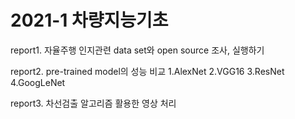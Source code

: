 # 2021-1 차량지능기초


report1. 자율주행 인지관련 data set와 open source 조사, 실행하기


report2. pre-trained model의 성능 비교
       1.AlexNet
       2.VGG16
       3.ResNet
       4.GoogLeNet


report3. 차선검출 알고리즘 활용한 영상 처리
